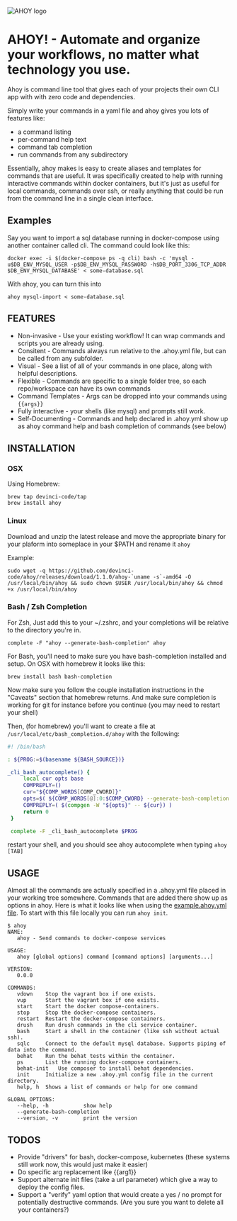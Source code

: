 ![AHOY logo](http://i65.tinypic.com/vqrwgl.png)

# AHOY! - Automate and organize your workflows, no matter what technology you use.

Ahoy is command line tool that gives each of your projects their own CLI app with with zero code and dependencies. 

Simply write your commands in a yaml file and ahoy gives you lots of features like:
* a command listing
* per-command help text
* command tab completion
* run commands from any subdirectory

Essentially, ahoy makes is easy to create aliases and templates for commands that are useful. It was specifically created to help with running interactive commands within docker containers, but it's just as useful for local commands, commands over ssh, or really anything that could be run from the command line in a single clean interface.

## Examples

Say you want to import a sql database running in docker-compose using another container called cli. The command could look like this:

`docker exec -i $(docker-compose ps -q cli) bash -c 'mysql -u$DB_ENV_MYSQL_USER -p$DB_ENV_MYSQL_PASSWORD -h$DB_PORT_3306_TCP_ADDR $DB_ENV_MYSQL_DATABASE' < some-database.sql`

With ahoy, you can turn this into

`ahoy mysql-import < some-database.sql`

## FEATURES
- Non-invasive - Use your existing workflow! It can wrap commands and scripts you are already using.
- Consitent - Commands always run relative to the .ahoy.yml file, but can be called from any subfolder.
- Visual - See a list of all of your commands in one place, along with helpful descriptions.
- Flexible - Commands are specific to a single folder tree, so each repo/workspace can have its own commands
- Command Templates - Args can be dropped into your commands using `{{args}}`
- Fully interactive  - your shells (like mysql) and prompts still work.
- Self-Documenting - Commands and help declared in .ahoy.yml show up as ahoy command help and bash completion of commands (see below)

## INSTALLATION

### OSX
Using Homebrew:
```
brew tap devinci-code/tap
brew install ahoy
```

### Linux
Download and unzip the latest release and move the appropriate binary for your plaform into someplace in your $PATH and rename it `ahoy`

Example:
```
sudo wget -q https://github.com/devinci-code/ahoy/releases/download/1.1.0/ahoy-`uname -s`-amd64 -O /usr/local/bin/ahoy && sudo chown $USER /usr/local/bin/ahoy && chmod +x /usr/local/bin/ahoy
```

### Bash / Zsh Completion
For Zsh, Just add this to your ~/.zshrc, and your completions will be relative to the directory you're in.

`complete -F "ahoy --generate-bash-completion" ahoy`

For Bash, you'll need to make sure you have bash-completion installed and setup. On OSX with homebrew it looks like this:

`brew install bash bash-completion`

Now make sure you follow the couple installation instructions in the "Caveats" section that homebrew returns. And make sure completion is working for git for instance before you continue (you may need to restart your shell)

Then, (for homebrew) you'll want to create a file at `/usr/local/etc/bash_completion.d/ahoy` with the following:

```Bash
#! /bin/bash

: ${PROG:=$(basename ${BASH_SOURCE})}

_cli_bash_autocomplete() {
     local cur opts base
     COMPREPLY=()
     cur="${COMP_WORDS[COMP_CWORD]}"
     opts=$( ${COMP_WORDS[@]:0:$COMP_CWORD} --generate-bash-completion )
     COMPREPLY=( $(compgen -W "${opts}" -- ${cur}) )
     return 0
 }

 complete -F _cli_bash_autocomplete $PROG
```

restart your shell, and you should see ahoy autocomplete when typing `ahoy [TAB]`

## USAGE
Almost all the commands are actually specified in a .ahoy.yml file placed in your working tree somewhere. Commands that are added there show up as options in ahoy. Here is what it looks like when using the [example.ahoy.yml file](https://github.com/devinci-code/ahoy/blob/master/examples/examples.ahoy.yml). To start with this file locally you can run `ahoy init`.

```
$ ahoy
NAME:
   ahoy - Send commands to docker-compose services

USAGE:
   ahoy [global options] command [command options] [arguments...]

VERSION:
   0.0.0

COMMANDS:
   vdown	Stop the vagrant box if one exists.
   vup		Start the vagrant box if one exists.
   start	Start the docker compose-containers.
   stop		Stop the docker-compose containers.
   restart	Restart the docker-compose containers.
   drush	Run drush commands in the cli service container.
   bash		Start a shell in the container (like ssh without actual ssh).
   sqlc		Connect to the default mysql database. Supports piping of data into the command.
   behat	Run the behat tests within the container.
   ps		List the running docker-compose containers.
   behat-init	Use composer to install behat dependencies.
   init		Initialize a new .ahoy.yml config file in the current directory.
   help, h	Shows a list of commands or help for one command

GLOBAL OPTIONS:
   --help, -h			show help
   --generate-bash-completion
   --version, -v		print the version
```

## TODOS

- Provide "drivers" for bash, docker-compose, kubernetes (these systems still work now, this would just make it easier)
- Do specific arg replacement like {{arg1}}
- Support alternate init files (take a url parameter) which give a way to deploy the config files.
- Support a "verify" yaml option that would create a yes / no prompt for potentially destructive commands. (Are you sure you want to delete all your containers?)
